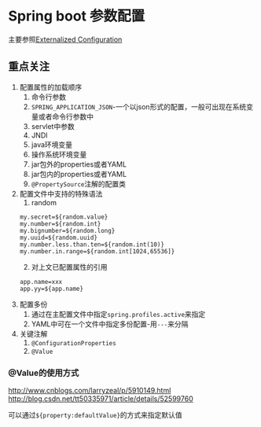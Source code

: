 # Spring boot 参数配置
主要参照[Externalized Configuration](https://docs.spring.io/spring-boot/docs/current/reference/html/boot-features-external-config.html)  
## 重点关注
1. 配置属性的加载顺序
	1. 命令行参数
	2. `SPRING_APPLICATION_JSON`-一个以json形式的配置，一般可出现在系统变量或者命令行参数中
	3. servlet中参数
	4. JNDI
	5. java环境变量
	6. 操作系统环境变量
	7. jar包外的properties或者YAML
	8. jar包内的properties或者YAML
	9. `@PropertySource`注解的配置类
2. 配置文件中支持的特殊语法
	1. random
	```
	my.secret=${random.value}
	my.number=${random.int}
	my.bignumber=${random.long}
	my.uuid=${random.uuid}
	my.number.less.than.ten=${random.int(10)}
	my.number.in.range=${random.int[1024,65536]}
	```
	2. 对上文已配置属性的引用
	```
	app.name=xxx
	app.yy=${app.name}
	```
3. 配置多份  
	1. 通过在主配置文件中指定`spring.profiles.active`来指定
	2. YAML中可在一个文件中指定多份配置-用`---`来分隔
4. 关键注解
	1. `@ConfigurationProperties`
	2. `@Value`
### @Value的使用方式
http://www.cnblogs.com/larryzeal/p/5910149.html
http://blog.csdn.net/tt50335971/article/details/52599760

可以通过`${property:defaultValue}`的方式来指定默认值
		
